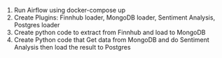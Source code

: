 1. Run Airflow using docker-compose up
2. Create Plugins: Finnhub loader, MongoDB loader, Sentiment Analysis, Postgres loader
3. Create python code to extract from Finnhub and load to MongoDB
4. Create Python code that Get data from MongoDB and do Sentiment Analysis then load the result to Postgres
